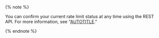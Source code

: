 {% note %}

You can confirm your current rate limit status at any time using the REST API. For more information, see "[AUTOTITLE](/rest/overview/resources-in-the-rest-api#checking-your-rate-limit-status)."

{% endnote %}
